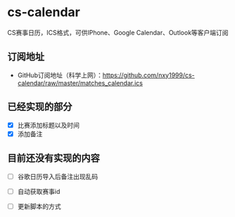 # cs-calendar
CS赛事日历，ICS格式，可供IPhone、Google Calendar、Outlook等客户端订阅

## 订阅地址
- GitHub订阅地址（科学上网）：https://github.com/nxy1999/cs-calendar/raw/master/matches_calendar.ics

## 已经实现的部分
- [x] 比赛添加标题以及时间
- [x] 添加备注

## 目前还没有实现的内容
- [ ] 谷歌日历导入后备注出现乱码
- [ ] 自动获取赛事id
- [ ] 更新脚本的方式

